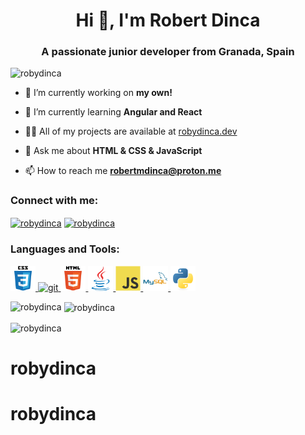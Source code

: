 <h1 align="center">Hi 👋, I'm Robert Dinca</h1>
<h3 align="center">A passionate junior developer from Granada, Spain</h3>

<p align="left"> <img src="https://komarev.com/ghpvc/?username=robydinca&label=Profile%20views&color=0e75b6&style=flat" alt="robydinca" /> </p>

- 🔭 I’m currently working on **my own!**

- 🌱 I’m currently learning **Angular and React**

- 👨‍💻 All of my projects are available at [robydinca.dev](robydinca.dev)

- 💬 Ask me about **HTML & CSS & JavaScript**

- 📫 How to reach me **robertmdinca@proton.me**

<h3 align="left">Connect with me:</h3>
<p align="left">
<a href="https://twitter.com/robydinca" target="blank"><img align="center" src="https://raw.githubusercontent.com/rahuldkjain/github-profile-readme-generator/master/src/images/icons/Social/twitter.svg" alt="robydinca" height="30" width="40" /></a>
<a href="https://instagram.com/robydinca" target="blank"><img align="center" src="https://raw.githubusercontent.com/rahuldkjain/github-profile-readme-generator/master/src/images/icons/Social/instagram.svg" alt="robydinca" height="30" width="40" /></a>
</p>

<h3 align="left">Languages and Tools:</h3>
<p align="left"> <a href="https://www.w3schools.com/css/" target="_blank" rel="noreferrer"> <img src="https://raw.githubusercontent.com/devicons/devicon/master/icons/css3/css3-original-wordmark.svg" alt="css3" width="40" height="40"/> </a> <a href="https://git-scm.com/" target="_blank" rel="noreferrer"> <img src="https://www.vectorlogo.zone/logos/git-scm/git-scm-icon.svg" alt="git" width="40" height="40"/> </a> <a href="https://www.w3.org/html/" target="_blank" rel="noreferrer"> <img src="https://raw.githubusercontent.com/devicons/devicon/master/icons/html5/html5-original-wordmark.svg" alt="html5" width="40" height="40"/> </a> <a href="https://www.java.com" target="_blank" rel="noreferrer"> <img src="https://raw.githubusercontent.com/devicons/devicon/master/icons/java/java-original.svg" alt="java" width="40" height="40"/> </a> <a href="https://developer.mozilla.org/en-US/docs/Web/JavaScript" target="_blank" rel="noreferrer"> <img src="https://raw.githubusercontent.com/devicons/devicon/master/icons/javascript/javascript-original.svg" alt="javascript" width="40" height="40"/> </a> <a href="https://www.mysql.com/" target="_blank" rel="noreferrer"> <img src="https://raw.githubusercontent.com/devicons/devicon/master/icons/mysql/mysql-original-wordmark.svg" alt="mysql" width="40" height="40"/> </a> <a href="https://www.python.org" target="_blank" rel="noreferrer"> <img src="https://raw.githubusercontent.com/devicons/devicon/master/icons/python/python-original.svg" alt="python" width="40" height="40"/> </a> </p>

<p><img align="left" src="https://github-readme-stats.vercel.app/api/top-langs?username=robydinca&show_icons=true&locale=en&layout=compact" alt="robydinca" /></p>

<p>&nbsp;<img align="center" src="https://github-readme-stats.vercel.app/api?username=robydinca&show_icons=true&locale=en" alt="robydinca" /></p>

<p><img align="center" src="https://github-readme-streak-stats.herokuapp.com/?user=robydinca&" alt="robydinca" /></p>

# robydinca
# robydinca
